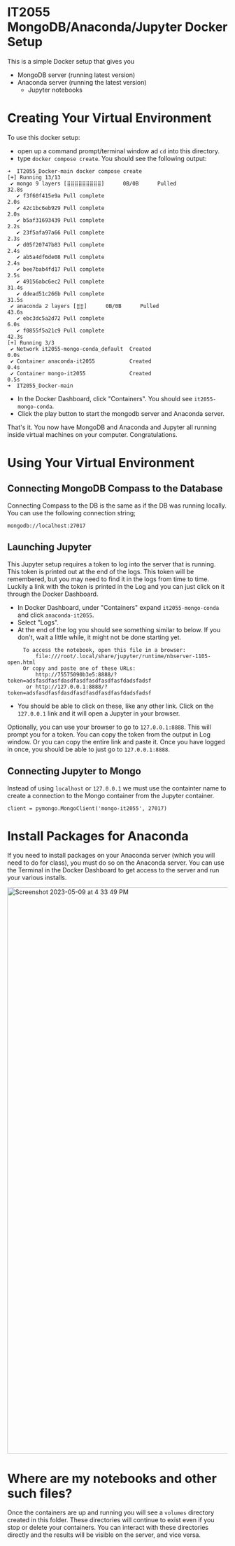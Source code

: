 # IT2055 MongoDB/Anaconda/Jupyter Docker Setup
This is a simple Docker setup that gives you
* MongoDB server (running latest version)
* Anaconda server (running the latest version)
    * Jupyter notebooks



# Creating Your Virtual Environment
To use this docker setup:
* open up a command prompt/terminal window ad `cd` into this directory.
* type `docker compose create`.  You should see the following output:
```
➜  IT2055_Docker-main docker compose create
[+] Running 13/13
 ✔ mongo 9 layers [⣿⣿⣿⣿⣿⣿⣿⣿⣿]      0B/0B      Pulled                                       32.8s
   ✔ f3f60f415e9a Pull complete                                                             2.0s
   ✔ 42c1bc6eb929 Pull complete                                                             2.0s
   ✔ b5af31693439 Pull complete                                                             2.2s
   ✔ 23f5afa97a66 Pull complete                                                             2.3s
   ✔ d05f20747b83 Pull complete                                                             2.4s
   ✔ ab5a4df6de08 Pull complete                                                             2.4s
   ✔ bee7bab4fd17 Pull complete                                                             2.5s
   ✔ 49156abc6ec2 Pull complete                                                            31.4s
   ✔ ddead51c266b Pull complete                                                            31.5s
 ✔ anaconda 2 layers [⣿⣿]      0B/0B      Pulled                                           43.6s
   ✔ ebc3dc5a2d72 Pull complete                                                             6.0s
   ✔ f0855f5a21c9 Pull complete                                                            42.3s
[+] Running 3/3
 ✔ Network it2055-mongo-conda_default  Created                                              0.0s
 ✔ Container anaconda-it2055           Created                                              0.4s
 ✔ Container mongo-it2055              Created                                              0.5s
➜  IT2055_Docker-main
 ```
 * In the Docker Dashboard, click "Containers".  You should see `it2055-mongo-conda`.
 * Click the play button to start the mongodb server and Anaconda server.

That's it.  You now have MongoDB and Anaconda and Jupyter all running inside virtual machines on your computer. Congratulations.


# Using Your Virtual Environment

## Connecting MongoDB Compass to the Database
Connecting Compass to the DB is the same as if the DB was running locally.  You can use the following connection string;
```
mongodb://localhost:27017
```

## Launching Jupyter
This Jupyter setup requires a token to log into the server that is running.  This token is printed out at the end of the logs.  This token will be remembered, but you may need to find it in the logs from time to time.  Luckily a link with the token is printed in the Log and you can just click on it through the Docker Dashboard.

 * In Docker Dashboard, under "Containers" expand `it2055-mongo-conda` and click `anaconda-it2055`.
 * Select "Logs".
 * At the end of the log you should see something similar to below.  If you don't, wait a little while, it might not be done starting yet.
```
     To access the notebook, open this file in a browser:
         file:///root/.local/share/jupyter/runtime/nbserver-1105-open.html
     Or copy and paste one of these URLs:
         http://75575090b3e5:8888/?token=adsfasdfasfdasdfasdfasdfasdfasfdadsfadsf
      or http://127.0.0.1:8888/?token=adsfasdfasfdasdfasdfasdfasdfasfdadsfadsf
```
 * You should be able to click on these, like any other link.  Click on the `127.0.0.1` link and it will open a Jupyter in your browser.

 Optionally, you can use your browser to go to `127.0.0.1:8888`.  This will prompt you for a token.  You can copy the token from the output in Log window.  Or you can copy the entire link and paste it.  Once you have logged in once, you should be able to just go to `127.0.0.1:8888`.

 ## Connecting Jupyter to Mongo
 Instead of using `localhost` or `127.0.0.1` we must use the containter name to create a connection to the Mongo container from the Jupyter container.
 ```
 client = pymongo.MongoClient('mongo-it2055', 27017)
 ```

 # Install Packages for Anaconda
 If you need to install packages on your Anaconda server (which you will need to do for class), you must do so on the Anaconda server.  You can use the Terminal in the Docker Dashboard to get access to the server and run your various installs.

<img width="1294" alt="Screenshot 2023-05-09 at 4 33 49 PM" src="https://github.com/ProfButch/IT2055_Docker/assets/109557520/fae409a2-a690-4427-a2a2-1996ddb0e040">


# Where are my notebooks and other such files?
Once the containers are up and running you will see a `volumes` directory created in this folder.  These directories will continue to exist even if you stop or delete your containers.  You can interact with these directories directly and the results will be visible on the server, and vice versa.
